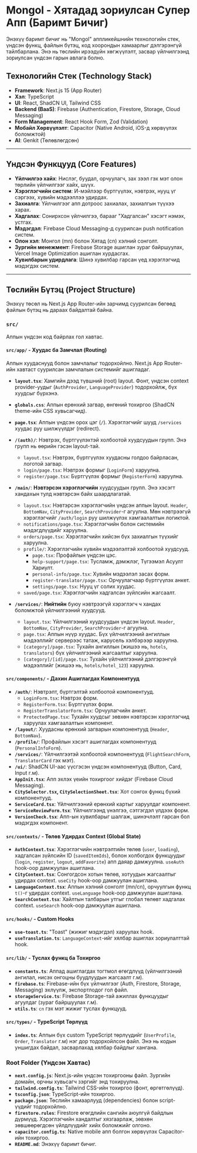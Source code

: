 
# Mongol - Хятадад зориулсан Супер Апп (Баримт Бичиг)

Энэхүү баримт бичиг нь "Mongol" аппликейшнийн технологийн стек, үндсэн функц, файлын бүтэц, код хоорондын хамаарлыг дэлгэрэнгүй тайлбарлана. Энэ нь төслийн ирээдүйн хөгжүүлэлт, засвар үйлчилгээнд зориулсан үндсэн гарын авлага болно.

## Технологийн Стек (Technology Stack)

- **Framework**: Next.js 15 (App Router)
- **Хэл**: TypeScript
- **UI**: React, ShadCN UI, Tailwind CSS
- **Backend (BaaS)**: Firebase (Authentication, Firestore, Storage, Cloud Messaging)
- **Form Management**: React Hook Form, Zod (Validation)
- **Мобайл Хөрвүүлэлт**: Capacitor (Native Android, iOS-д хөрвүүлэх боломжтой)
- **AI**: Genkit (Төлөвлөгдсөн)

---

## Үндсэн Функцууд (Core Features)

- **Үйлчилгээ хайх**: Нислэг, буудал, орчуулагч, зах зээл гэх мэт олон төрлийн үйлчилгээг хайх, шүүх.
- **Хэрэглэгчийн систем**: И-мэйлээр бүртгүүлэх, нэвтрэх, нууц үг сэргээх, хувийн мэдээллээ удирдах.
- **Захиалга**: Үйлчилгээг апп дотроос захиалах, захиалгын түүхээ харах.
- **Хадгалах**: Сонирхсон үйлчилгээ, барааг "Хадгалсан" хэсэгт нэмэх, устгах.
- **Мэдэгдэл**: Firebase Cloud Messaging-д суурилсан push notification систем.
- **Олон хэл**: Монгол (mn) болон Хятад (cn) хэлний сонголт.
- **Зургийн менежмент**: Firebase Storage ашиглан зураг байршуулах, Vercel Image Optimization ашиглан хурдасгах.
- **Хувилбарын удирдлага**: Шинэ хувилбар гарсан үед хэрэглэгчид мэдэгдэх систем.

---

## Төслийн Бүтэц (Project Structure)

Энэхүү төсөл нь Next.js App Router-ийн зарчимд суурилсан бөгөөд файлын бүтэц нь дараах байдалтай байна.

### `src/`

Аппын үндсэн код байрлах гол хавтас.

#### `src/app/` - Хуудас ба Замчлал (Routing)

Аппын хуудаснууд болон замчлалыг тодорхойлно. Next.js App Router-ийн хавтаст суурилсан замчлалын системийг ашигладаг.

- **`layout.tsx`**: Хамгийн дээд түвшний (root) layout. Фонт, үндсэн context provider-уудыг (`AuthProvider`, `LanguageProvider`) тодорхойлж, бүх хуудсыг бүрхэнэ.
- **`globals.css`**: Аппын ерөнхий загвар, өнгөний тохиргоо (ShadCN theme-ийн CSS хувьсагчид).
- **`page.tsx`**: Аппын үндсэн орох цэг (`/`). Хэрэглэгчийг шууд `/services` хуудас руу шилжүүлдэг (redirect).

- **`/(auth)/`**: Нэвтрэх, бүртгүүлэхтэй холбоотой хуудсуудын групп. Энэ групп нь өөрийн гэсэн layout-тай.
  - `layout.tsx`: Нэвтрэх, бүртгүүлэх хуудасны голдоо байрласан, логотой загвар.
  - `login/page.tsx`: Нэвтрэх формыг (`LoginForm`) харуулна.
  - `register/page.tsx`: Бүртгүүлэх формыг (`RegisterForm`) харуулна.

- **`/main/`**: **Нэвтэрсэн хэрэглэгчийн** хуудсуудын групп. Энэ хэсэгт хандахын тулд нэвтэрсэн байх шаардлагатай.
  - `layout.tsx`: Нэвтэрсэн хэрэглэгчийн үндсэн аппын layout. `Header`, `BottomNav`, `CityProvider`, `SearchProvider`-г агуулна. Мөн нэвтрээгүй хэрэглэгчийг `/auth/login` руу шилжүүлэх хамгаалалтын логиктой.
  - `notifications/page.tsx`: Хэрэглэгчийн болон системийн мэдэгдлүүдийг харуулна.
  - `orders/page.tsx`: Хэрэглэгчийн хийсэн бүх захиалгын түүхийг харуулна.
  - `profile/`: Хэрэглэгчийн хувийн мэдээлэлтэй холбоотой хуудсууд.
    - `page.tsx`: Профайлын үндсэн цэс.
    - `help-support/page.tsx`: Тусламж, дэмжлэг, Түгээмэл Асуулт Хариулт.
    - `personal-info/page.tsx`: Хувийн мэдээлэл засах форм.
    - `register-translator/page.tsx`: Орчуулагчаар бүртгүүлэх анкет.
    - `settings/page.tsx`: Нууц үг солих хуудас.
  - `saved/page.tsx`: Хэрэглэгчийн хадгалсан зүйлсийн жагсаалт.

- **`/services/`**: **Нийтийн** буюу нэвтрээгүй хэрэглэгч ч хандах боломжтой үйлчилгээний хуудсууд.
  - `layout.tsx`: Үйлчилгээний хуудсуудын үндсэн layout. `Header`, `BottomNav`, `CityProvider`, `SearchProvider`-г агуулна.
  - `page.tsx`: Аппын нүүр хуудас. Бүх үйлчилгээний ангиллын мэдээллийг серверээс татаж, карусель хэлбэрээр харуулна.
  - `[category]/page.tsx`: Тухайн ангиллын (жишээ нь, `hotels`, `translators`) бүх үйлчилгээний жагсаалтыг харуулна.
  - `[category]/[id]/page.tsx`: Тухайн үйлчилгээний дэлгэрэнгүй мэдээллийг (жишээ нь, `hotels/hotel_123`) харуулна.

#### `src/components/` - Дахин Ашиглагдах Компонентууд

- **`/auth/`**: Нэвтрэлт, бүртгэлтэй холбоотой компонентууд.
  - `LoginForm.tsx`: Нэвтрэх форм.
  - `RegisterForm.tsx`: Бүртгүүлэх форм.
  - `RegisterTranslatorForm.tsx`: Орчуулагчийн анкет.
  - `ProtectedPage.tsx`: Тухайн хуудсыг зөвхөн нэвтэрсэн хэрэглэгчид харуулах хамгаалалтын компонент.
- **`/layout/`**: Хуудасны ерөнхий загварын компонентууд (`Header`, `BottomNav`).
- **`/profile/`**: Профайлын хэсэгт ашиглагдах компонентууд (`PersonalInfoForm`).
- **`/services/`**: Үйлчилгээтэй холбоотой компонентууд (`FlightSearchForm`, `TranslatorCard` гэх мэт).
- **`/ui/`**: ShadCN UI-аас үүсгэсэн үндсэн компонентууд (Button, Card, Input г.м).
- **`AppInit.tsx`**: Апп эхлэх үеийн тохиргоог хийдэг (Firebase Cloud Messaging).
- **`CitySelector.tsx`, `CitySelectionSheet.tsx`**: Хот сонгох функц бүхий компонентууд.
- **`ServiceCard.tsx`**: Үйлчилгээний ерөнхий картыг харуулдаг компонент.
- **`ServiceReviewForm.tsx`**: Үйлчилгээнд үнэлгээ, сэтгэгдэл үлдээх форм.
- **`VersionCheck.tsx`**: Апп-ын хувилбарыг шалгаж, шинэчлэлт гарсан бол мэдэгдэх компонент.

#### `src/contexts/` - Төлөв Удирдах Context (Global State)

- **`AuthContext.tsx`**: Хэрэглэгчийн нэвтрэлтийн төлөв (`user`, `loading`), хадгалсан зүйлсийн ID (`savedItemIds`), болон холбогдох функцуудыг (`login`, `register`, `logout`, `addFavorite`) апп даяар дамжуулна. `useAuth` hook-оор дамжуулан ашиглана.
- **`CityContext.tsx`**: Сонгогдсон хотын төлөв, хотуудын жагсаалтыг удирдах context. `useCity` hook-оор дамжуулан ашиглана.
- **`LanguageContext.tsx`**: Аппын хэлний сонголт (mn/cn), орчуулгын функц `t()`-г удирдах context. `useLanguage` hook-оор дамжуулан ашиглана.
- **`SearchContext.tsx`**: Хайлтын талбарын утгыг глобал төлөвт хадгалах context. `useSearch` hook-оор дамжуулан ашиглана.

#### `src/hooks/` - Custom Hooks

- **`use-toast.ts`**: "Toast" (жижиг мэдэгдэл) харуулах hook.
- **`useTranslation.ts`**: `LanguageContext`-ийг хялбар ашиглах зориулалттай hook.

#### `src/lib/` - Туслах функц ба Тохиргоо

- **`constants.ts`**: Аппад ашиглагдах тогтмол өгөгдлүүд (үйлчилгээний ангилал, нисэх онгоцны буудлуудын жагсаалт г.м).
- **`firebase.ts`**: Firebase-ийн бүх үйлчилгээг (Auth, Firestore, Storage, Messaging) эхлүүлж, экспортлодог гол файл.
- **`storageService.ts`**: Firebase Storage-тай ажиллах функцуудыг агуулдаг (зураг байршуулах г.м).
- **`utils.ts`**: `cn` гэх мэт жижиг туслах функцууд.

#### `src/types/` - TypeScript Төрлүүд

- **`index.ts`**: Аппын бүх custom TypeScript төрлүүдийг (`UserProfile`, `Order`, `Translator` г.м) нэг дор тодорхойлсон файл. Энэ нь кодын уншигдах байдал, засварлахад хялбар байдлыг хангана.

### Root Folder (Үндсэн Хавтас)

- **`next.config.js`**: Next.js-ийн үндсэн тохиргооны файл. Зургийн домайн, орчны хувьсагч зэргийг энд тохируулна.
- **`tailwind.config.ts`**: Tailwind CSS-ийн тохиргоо (фонт, өргөтгөлүүд).
- **`tsconfig.json`**: TypeScript-ийн тохиргоо.
- **`package.json`**: Төслийн хамаарлууд (dependencies) болон script-үүдийг тодорхойлно.
- **`firestore.rules`**: Firestore өгөгдлийн сангийн аюулгүй байдлын дүрмүүд. Хэрэглэгчийн хандалтыг хязгаарлаж, зөвхөн зөвшөөрөгдсөн үйлдлүүдийг хийх боломжийг олгоно.
- **`capacitor.config.ts`**: Native mobile апп болгон хөрвүүлэх Capacitor-ийн тохиргоо.
- **`README.md`**: Энэхүү баримт бичиг.
